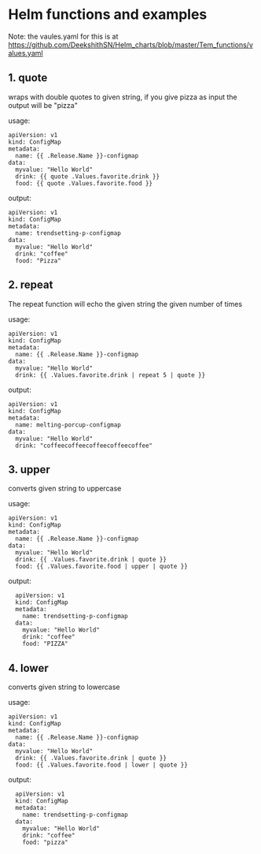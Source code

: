 # Helm functions and examples


Note: the vaules.yaml for this is at https://github.com/DeekshithSN/Helm_charts/blob/master/Tem_functions/values.yaml 

 ## 1. quote 
 
 wraps with double quotes to given string, if you give pizza as input the output will be "pizza"
 
 usage:
 
    apiVersion: v1
    kind: ConfigMap
    metadata:
      name: {{ .Release.Name }}-configmap
    data:
      myvalue: "Hello World"
      drink: {{ quote .Values.favorite.drink }}
      food: {{ quote .Values.favorite.food }}
      

 output:
 
    apiVersion: v1
    kind: ConfigMap
    metadata:
      name: trendsetting-p-configmap
    data:
      myvalue: "Hello World"
      drink: "coffee"
      food: "Pizza"
      
 ## 2. repeat
 
 The repeat function will echo the given string the given number of times
 
 usage:
 
    apiVersion: v1
    kind: ConfigMap
    metadata:
      name: {{ .Release.Name }}-configmap
    data:
      myvalue: "Hello World"
      drink: {{ .Values.favorite.drink | repeat 5 | quote }}
 
 output: 
 
    apiVersion: v1
    kind: ConfigMap
    metadata:
      name: melting-porcup-configmap
    data:
      myvalue: "Hello World"
      drink: "coffeecoffeecoffeecoffeecoffee"
      
      
## 3. upper 

converts given string to uppercase 

usage:

    apiVersion: v1
    kind: ConfigMap
    metadata:
      name: {{ .Release.Name }}-configmap
    data:
      myvalue: "Hello World"
      drink: {{ .Values.favorite.drink | quote }}
      food: {{ .Values.favorite.food | upper | quote }}
      
output:

      apiVersion: v1
      kind: ConfigMap
      metadata:
        name: trendsetting-p-configmap
      data:
        myvalue: "Hello World"
        drink: "coffee"
        food: "PIZZA"

## 4. lower 

converts given string to lowercase 

usage:

    apiVersion: v1
    kind: ConfigMap
    metadata:
      name: {{ .Release.Name }}-configmap
    data:
      myvalue: "Hello World"
      drink: {{ .Values.favorite.drink | quote }}
      food: {{ .Values.favorite.food | lower | quote }}
      
output:

      apiVersion: v1
      kind: ConfigMap
      metadata:
        name: trendsetting-p-configmap
      data:
        myvalue: "Hello World"
        drink: "coffee"
        food: "pizza"

